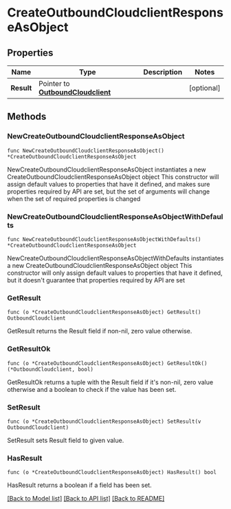 # CreateOutboundCloudclientResponseAsObject

## Properties

Name | Type | Description | Notes
------------ | ------------- | ------------- | -------------
**Result** | Pointer to [**OutboundCloudclient**](OutboundCloudclient.md) |  | [optional] 

## Methods

### NewCreateOutboundCloudclientResponseAsObject

`func NewCreateOutboundCloudclientResponseAsObject() *CreateOutboundCloudclientResponseAsObject`

NewCreateOutboundCloudclientResponseAsObject instantiates a new CreateOutboundCloudclientResponseAsObject object
This constructor will assign default values to properties that have it defined,
and makes sure properties required by API are set, but the set of arguments
will change when the set of required properties is changed

### NewCreateOutboundCloudclientResponseAsObjectWithDefaults

`func NewCreateOutboundCloudclientResponseAsObjectWithDefaults() *CreateOutboundCloudclientResponseAsObject`

NewCreateOutboundCloudclientResponseAsObjectWithDefaults instantiates a new CreateOutboundCloudclientResponseAsObject object
This constructor will only assign default values to properties that have it defined,
but it doesn't guarantee that properties required by API are set

### GetResult

`func (o *CreateOutboundCloudclientResponseAsObject) GetResult() OutboundCloudclient`

GetResult returns the Result field if non-nil, zero value otherwise.

### GetResultOk

`func (o *CreateOutboundCloudclientResponseAsObject) GetResultOk() (*OutboundCloudclient, bool)`

GetResultOk returns a tuple with the Result field if it's non-nil, zero value otherwise
and a boolean to check if the value has been set.

### SetResult

`func (o *CreateOutboundCloudclientResponseAsObject) SetResult(v OutboundCloudclient)`

SetResult sets Result field to given value.

### HasResult

`func (o *CreateOutboundCloudclientResponseAsObject) HasResult() bool`

HasResult returns a boolean if a field has been set.


[[Back to Model list]](../README.md#documentation-for-models) [[Back to API list]](../README.md#documentation-for-api-endpoints) [[Back to README]](../README.md)


